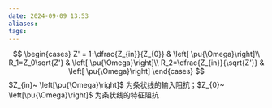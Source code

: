 ```yaml
---
date: 2024-09-09 13:53
aliases: 
tags: 
---
```

$$
\begin{cases}
Z' = 1-\dfrac{Z_{in}}{Z_{0}} & \left[ \pu{\Omega}\right]\\ 
R_1=Z_0\sqrt{Z'} &  \left[ \pu{\Omega}\right]\\
R_2=\dfrac{Z_{in}}{\sqrt{Z'}} & \left[ \pu{\Omega}\right]
\end{cases}
$$
$Z_{in}~ \left[\pu{\Omega}\right]$ 为条状线的输入阻抗；$Z_{0}~ \left[\pu{\Omega}\right]$ 为条状线的特征阻抗
